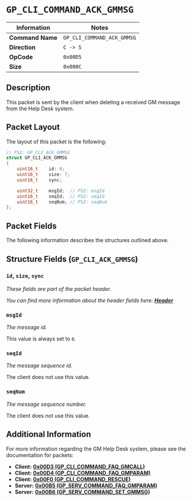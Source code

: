 # `GP_CLI_COMMAND_ACK_GMMSG`

| Information               | Notes |
|---                        |---    |
| **Command Name**          | `GP_CLI_COMMAND_ACK_GMMSG` |
| **Direction**             | `C -> S` |
| **OpCode**                | `0x00D5` |
| **Size**                  | `0x000C` |

## Description

This packet is sent by the client when deleting a received GM message from the Help Desk system.

## Packet Layout

The layout of this packet is the following:

```cpp
// PS2: GP_CLI_ACK_GMMSG
struct GP_CLI_ACK_GMMSG
{
    uint16_t    id: 9;
    uint16_t    size: 7;
    uint16_t    sync;

    uint32_t    msgId;  // PS2: msgId
    uint16_t    seqId;  // PS2: seqId
    uint16_t    seqNum; // PS2: seqNum
};
```

## Packet Fields

The following information describes the structures outlined above.

## Structure Fields (`GP_CLI_ACK_GMMSG`)

### `id`, `size`, `sync`

_These fields are part of the packet header._

_You can find more information about the header fields here: [**Header**](/world/HEADER.md)_

### `msgId`

_The message id._

This value is always set to `0`.

### `seqId`

_The message sequence id._

The client does not use this value.

### `seqNum`

_The message sequence number._

The client does not use this value.

## Additional Information

For more information regarding the GM Help Desk system, please see the documentation for packets:

  - **Client:** [**0x00D3 (GP_CLI_COMMAND_FAQ_GMCALL)**](/world/client/0x00D3/README.md)
  - **Client:** [**0x00D4 (GP_CLI_COMMAND_FAQ_GMPARAM)**](/world/client/0x00D4/README.md)
  - **Client:** [**0x00F0 (GP_CLI_COMMAND_RESCUE)**](/world/client/0x00F0/README.md)
  - **Server:** [**0x00B5 (GP_SERV_COMMAND_FAQ_GMPARAM)**](/world/server/0x00B5/README.md)
  - **Server:** [**0x00B6 (GP_SERV_COMMAND_SET_GMMSG)**](/world/server/0x00B6/README.md)
